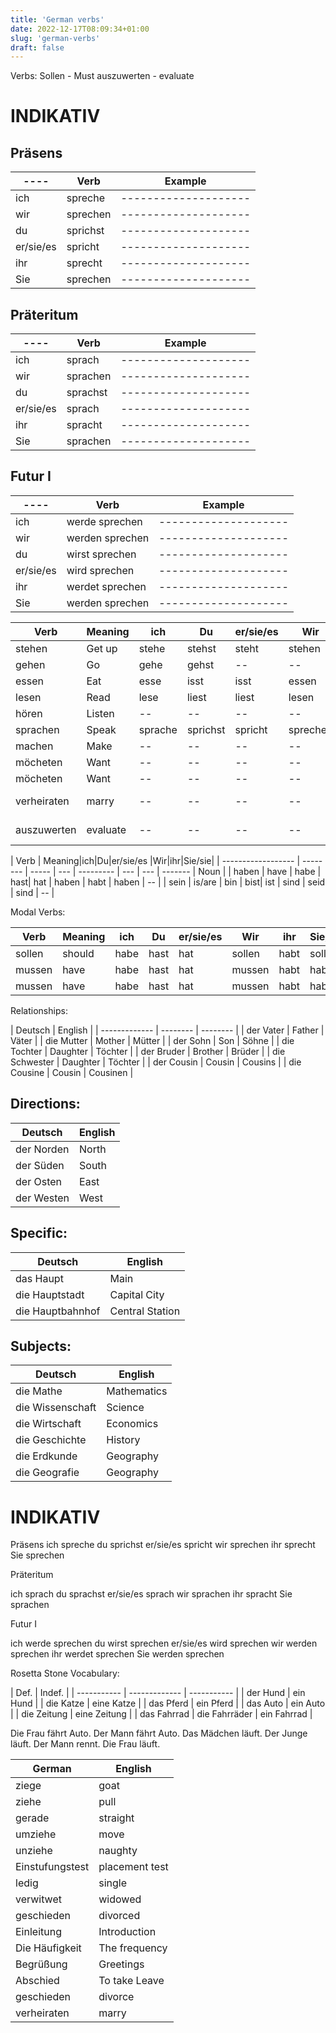 ```yaml
---
title: 'German verbs'
date: 2022-12-17T08:09:34+01:00
slug: 'german-verbs'
draft: false
---
```


Verbs:
Sollen - Must
auszuwerten - evaluate

# INDIKATIV

## Präsens

<!-- ----------| ------- |
ich       | |
du        | |
er/sie/es | |
ihr       | |
Sie       | | -->

| ----      | Verb     | Example              |
| --------- | -------- | -------------------- |
| ich       | spreche  | -------------------- |
| wir       | sprechen | -------------------- |
| du        | sprichst | -------------------- |
| er/sie/es | spricht  | -------------------- |
| ihr       | sprecht  | -------------------- |
| Sie       | sprechen | -------------------- |

## Präteritum

| ----      | Verb     | Example              |
| --------- | -------- | -------------------- |
| ich       | sprach   | -------------------- |
| wir       | sprachen | -------------------- |
| du        | sprachst | -------------------- |
| er/sie/es | sprach   | -------------------- |
| ihr       | spracht  | -------------------- |
| Sie       | sprachen | -------------------- |

## Futur I

| ----      | Verb            | Example              |
| --------- | --------------- | -------------------- |
| ich       | werde sprechen  | -------------------- |
| wir       | werden sprechen | -------------------- |
| du        | wirst sprechen  | -------------------- |
| er/sie/es | wird sprechen   | -------------------- |
| ihr       | werdet sprechen | -------------------- |
| Sie       | werden sprechen | -------------------- |

| Verb        | Meaning  | ich     | Du       | er/sie/es | Wir      | ihr     | Sie/sie  | Noun             |
| ----------- | -------- | ------- | -------- | --------- | -------- | ------- | -------- | ---------------- |
| stehen      | Get up   | stehe   | stehst   | steht     | stehen   | steht   | stehen   | --               |
| gehen       | Go       | gehe    | gehst    | --        | --       | --      | --       | das Gehen        |
| essen       | Eat      | esse    | isst     | isst      | essen    | esst    | essen    | das Essen        |
| lesen       | Read     | lese    | liest    | liest     | lesen    | lest    | lesen    | das Lesen        |
| hören       | Listen   | --      | --       | --        | --       | --      | --       | --               |
| sprachen    | Speak    | sprache | sprichst | spricht   | sprechen | spricht | sprechen | --               |
| machen      | Make     | --      | --       | --        | --       | --      | --       | --               |
| möcheten    | Want     | --      | --       | --        | --       | --      | --       | --               |
| möcheten    | Want     | --      | --       | --        | --       | --      | --       | --               |
| verheiraten | marry    | --      | --       | --        | --       | --      | --       | die Verheiratete |
| auszuwerten | evaluate | --      | --       | --        | --       | --      | --       | die Verheiratete |

| Verb | Meaning|ich|Du|er/sie/es |Wir|ihr|Sie/sie|
| ------------------ | -------- | ----- | --- | --------- | --- | --- | ------- | Noun |
| haben | have | habe | hast| hat | haben | habt | haben | -- |
| sein | is/are | bin | bist| ist | sind | seid | sind | -- |

Modal Verbs:

| Verb   | Meaning | ich  | Du   | er/sie/es | Wir    | ihr  | Sie/sie | Noun |
| ------ | ------- | ---- | ---- | --------- | ------ | ---- | ------- | ---- |
| sollen | should  | habe | hast | hat       | sollen | habt | sollen  | --   |
| mussen | have    | habe | hast | hat       | mussen | habt | haben   | --   |
| mussen | have    | habe | hast | hat       | mussen | habt | haben   | --   |

Relationships:

| Deutsch       | English  |
| ------------- | -------- | -------- |
| der Vater     | Father   | Väter    |
| die Mutter    | Mother   | Mütter   |
| der Sohn      | Son      | Söhne    |
| die Tochter   | Daughter | Töchter  |
| der Bruder    | Brother  | Brüder   |
| die Schwester | Daughter | Töchter  |
| der Cousin    | Cousin   | Cousins  |
| die Cousine   | Cousin   | Cousinen |

## Directions:

| Deutsch    | English |
| ---------- | ------- |
| der Norden | North   |
| der Süden  | South   |
| der Osten  | East    |
| der Westen | West    |

## Specific:

| Deutsch          | English         |
| ---------------- | --------------- |
| das Haupt        | Main            |
| die Hauptstadt   | Capital City    |
| die Hauptbahnhof | Central Station |

## Subjects:

| Deutsch          | English     |
| ---------------- | ----------- |
| die Mathe        | Mathematics |
| die Wissenschaft | Science     |
| die Wirtschaft   | Economics   |
| die Geschichte   | History     |
| die Erdkunde     | Geography   |
| die Geografie    | Geography   |

# INDIKATIV

Präsens
ich spreche
du sprichst
er/sie/es spricht
wir sprechen
ihr sprecht
Sie sprechen

Präteritum

ich sprach
du sprachst
er/sie/es sprach
wir sprachen
ihr spracht
Sie sprachen

Futur I

ich werde sprechen
du wirst sprechen
er/sie/es wird sprechen
wir werden sprechen
ihr werdet sprechen
Sie werden sprechen

Rosetta Stone
Vocabulary:

| Def.        | Indef.        |
| ----------- | ------------- | ----------- |
| der Hund    | ein Hund      |
| die Katze   | eine Katze    |
| das Pferd   | ein Pferd     |
| das Auto    | ein Auto      |
| die Zeitung | eine Zeitung  |
| das Fahrrad | die Fahrräder | ein Fahrrad |

Die Frau fährt Auto.
Der Mann fährt Auto.
Das Mädchen läuft.
Der Junge läuft.
Der Mann rennt.
Die Frau läuft.

| German          | English        |
| --------------- | -------------- |
| ziege           | goat           |
| ziehe           | pull           |
| gerade          | straight       |
| umziehe         | move           |
| unziehe         | naughty        |
| Einstufungstest | placement test |
| ledig           | single         |
| verwitwet       | widowed        |
| geschieden      | divorced       |
| Einleitung      | Introduction   |
| Die Häufigkeit  | The frequency  |
| Begrüßung       | Greetings      |
| Abschied        | To take Leave  |
| geschieden      | divorce        |
| verheiraten     | marry          |
